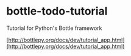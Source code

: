 bottle-todo-tutorial
====================

Tutorial for Python's Bottle framework

[http://bottlepy.org/docs/dev/tutorial_app.html](http://bottlepy.org/docs/dev/tutorial_app.html)